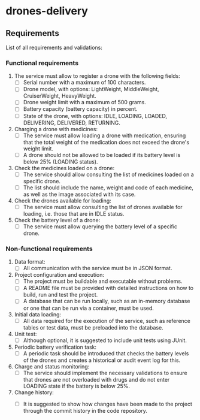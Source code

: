 # drones-delivery



## Requirements

List of all requirements and validations:

### Functional requirements

1. The service must allow to register a drone with the following fields:
   - [ ] Serial number with a maximum of 100 characters.
   - [ ] Drone model, with options: LightWeight, MiddleWeight, CruiserWeight, HeavyWeight.
   - [ ] Drone weight limit with a maximum of 500 grams.
   - [ ] Battery capacity (battery capacity) in percent.
   - [ ] State of the drone, with options: IDLE, LOADING, LOADED, DELIVERING, DELIVERED, RETURNING. 
2. Charging a drone with medicines:
   - [ ] The service must allow loading a drone with medication, ensuring that the total weight of the medication does not exceed the drone's weight limit.
   - [ ] A drone should not be allowed to be loaded if its battery level is below 25% (LOADING status).
3. Check the medicines loaded on a drone:
   - [ ] The service should allow consulting the list of medicines loaded on a specific drone.
   - [ ] The list should include the name, weight and code of each medicine, as well as the image associated with its case.
4. Check the drones available for loading:
   - [ ] The service must allow consulting the list of drones available for loading, i.e. those that are in IDLE status.
5. Check the battery level of a drone:
   - [ ] The service must allow querying the battery level of a specific drone.

### Non-functional requirements

1. Data format: 
   - [ ] All communication with the service must be in JSON format.
2. Project configuration and execution:
   - [ ] The project must be buildable and executable without problems.
   - [ ] A README file must be provided with detailed instructions on how to build, run and test the project.
   - [ ] A database that can be run locally, such as an in-memory database or one that can be run via a container, must be used.
3. Initial data loading:
   - [ ]  All data required for the execution of the service, such as reference tables or test data, must be preloaded into the database.
4. Unit test:
   - [ ] Although optional, it is suggested to include unit tests using JUnit.
5. Periodic battery verification task:
   - [ ] A periodic task should be introduced that checks the battery levels of the drones and creates a historical or audit event log for this.
6. Charge and status monitoring:
   - [ ] The service should implement the necessary validations to ensure that drones are not overloaded with drugs and do not enter LOADING state if the battery is below 25%.
7. Change history:
   - [ ] It is suggested to show how changes have been made to the project through the commit history in the code repository.








